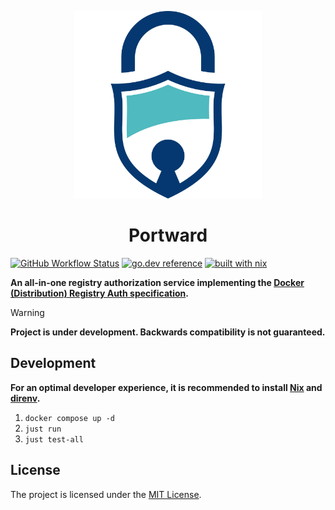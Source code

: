 <p align="center">
  <a href="https://twirphp.github.io">
    <picture>
      <source media="(prefers-color-scheme: dark)" srcset="resources/logo-dark.png">
      <img alt="Portward logo" src="resources/logo.png" height="300">
    </picture>
  </a>

  <h1 align="center">
    Portward
  </h1>
</p>

[![GitHub Workflow Status](https://img.shields.io/github/actions/workflow/status/portward/portward/ci.yaml?style=flat-square)](https://github.com/portward/portward/actions/workflows/ci.yaml)
[![go.dev reference](https://img.shields.io/badge/go.dev-reference-007d9c?logo=go&logoColor=white&style=flat-square)](https://pkg.go.dev/mod/github.com/portward/portward)
[![built with nix](https://img.shields.io/badge/builtwith-nix-7d81f7?style=flat-square)](https://builtwithnix.org)

**An all-in-one registry authorization service implementing the [Docker (Distribution) Registry Auth specification](https://github.com/distribution/distribution/tree/main/docs/spec/auth).**

> [!WARNING]
> **Project is under development. Backwards compatibility is not guaranteed.**

## Development

**For an optimal developer experience, it is recommended to install [Nix](https://nixos.org/download.html) and [direnv](https://direnv.net/docs/installation.html).**

1. `docker compose up -d`
1. `just run`
1. `just test-all`

## License

The project is licensed under the [MIT License](LICENSE).
